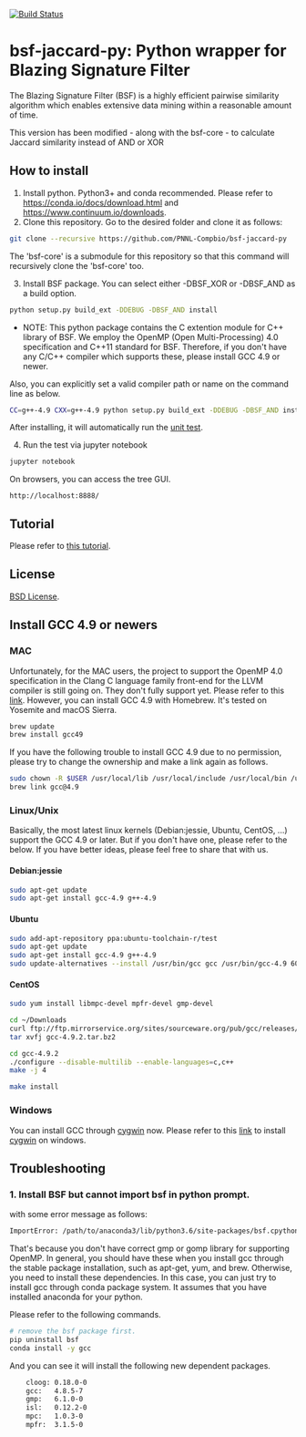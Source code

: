 [![Build Status](https://travis-ci.org/PNNL-Comp-Mass-Spec/bsf-py.svg?branch=master)](https://travis-ci.org/PNNL-Comp-Mass-Spec/bsf-py)

# bsf-jaccard-py: Python wrapper for Blazing Signature Filter
The Blazing Signature Filter (BSF) is a highly efficient pairwise similarity algorithm which enables extensive data mining within a reasonable amount of time.

This version has been modified - along with the bsf-core - to calculate Jaccard similarity instead of AND or XOR

## How to install
1. Install python. Python3+ and conda recommended. 
Please refer to https://conda.io/docs/download.html and https://www.continuum.io/downloads.
2. Clone this repository.
Go to the desired folder and clone it as follows:
```bash
git clone --recursive https://github.com/PNNL-Compbio/bsf-jaccard-py
```
The 'bsf-core' is a submodule for this repository so that this command will recursively clone the 'bsf-core' too.

3. Install BSF package. You can select either -DBSF_XOR or -DBSF_AND as a build option.
  ```bash
  python setup.py build_ext -DDEBUG -DBSF_AND install
  ```
  * NOTE: This python package contains the C extention module for C++ library of BSF. We employ the OpenMP (Open Multi-Processing) 4.0 specification and C++11 standard for BSF. Therefore, if you don't have any C/C++ compiler which supports these, please install GCC 4.9 or newer. 

  Also, you can explicitly set a valid compiler path or name on the command line as below.
  ```bash
  CC=g++-4.9 CXX=g++-4.9 python setup.py build_ext -DDEBUG -DBSF_AND install
  ```
  After installing, it will automatically run the [unit test](tutorial/test_bsf.py). 

4. Run the test via jupyter notebook
```bash
jupyter notebook
```
On browsers, you can access the tree GUI. 
```url
http://localhost:8888/
```

## Tutorial
Please refer to [this tutorial](tutorial/tutorial.ipynb).

## License
[BSD License](LICENSE.txt).

## Install GCC 4.9 or newers
### MAC
Unfortunately, for the MAC users, the project to support the OpenMP 4.0 specification in the Clang C language family front-end for the LLVM compiler is still going on. They don't fully support yet. Please refer to this [link](https://clang-omp.github.io/). However, you can install GCC 4.9 with Homebrew. It's tested on Yosemite and macOS Sierra.
```bash
brew update
brew install gcc49
```
If you have the following trouble to install GCC 4.9 due to no permission, please try to change the ownership and make a link again as follows. 
```bash
sudo chown -R $USER /usr/local/lib /usr/local/include /usr/local/bin /usr/local/Cellar /usr/local/share/
brew link gcc@4.9
```
### Linux/Unix
Basically, the most latest linux kernels (Debian:jessie, Ubuntu, CentOS, ...) support the GCC 4.9 or later. But if you don't have one, please refer to the below. If you have better ideas, please feel free to share that with us.
#### Debian:jessie
```bash
sudo apt-get update
sudo apt-get install gcc-4.9 g++-4.9
```
#### Ubuntu
```bash
sudo add-apt-repository ppa:ubuntu-toolchain-r/test
sudo apt-get update
sudo apt-get install gcc-4.9 g++-4.9
sudo update-alternatives --install /usr/bin/gcc gcc /usr/bin/gcc-4.9 60 --slave /usr/bin/g++ g++ /usr/bin/g++-4.9
```
#### CentOS
```bash
sudo yum install libmpc-devel mpfr-devel gmp-devel

cd ~/Downloads
curl ftp://ftp.mirrorservice.org/sites/sourceware.org/pub/gcc/releases/gcc-4.9.2/gcc-4.9.2.tar.bz2 -O
tar xvfj gcc-4.9.2.tar.bz2

cd gcc-4.9.2
./configure --disable-multilib --enable-languages=c,c++
make -j 4

make install
```
### Windows
You can install GCC through [cygwin](https://cygwin.com/) now. Please refer to this [link](http://preshing.com/20141108/how-to-install-the-latest-gcc-on-windows/) to install [cygwin](https://cygwin.com/install.html) on windows.

## Troubleshooting
### 1. Install BSF but cannot import bsf in python prompt.
with some error message as follows:
```bash
ImportError: /path/to/anaconda3/lib/python3.6/site-packages/bsf.cpython-36m-x86_64-linux-gnu.so: undefined symbol: GOMP_parallel
```
That's because you don't have correct gmp or gomp library for supporting OpenMP. In general, you should have these when you install gcc through the stable package installation, such as apt-get, yum, and brew. Otherwise, you need to install these dependencies. In this case, you can just try to install gcc through conda package system. It assumes that you have installed anaconda for your python.

Please refer to the following commands.
```bash
# remove the bsf package first.
pip uninstall bsf
conda install -y gcc
```
And you can see it will install the following new dependent packages. 
```bash
    cloog: 0.18.0-0
    gcc:   4.8.5-7
    gmp:   6.1.0-0
    isl:   0.12.2-0
    mpc:   1.0.3-0
    mpfr:  3.1.5-0
```

